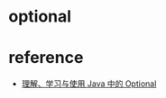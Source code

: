 # optional

# reference
- [理解、学习与使用 Java 中的 Optional](https://www.oschina.net/translate/understanding-accepting-and-leveraging-optional-in?lang=chs&page=2#)
